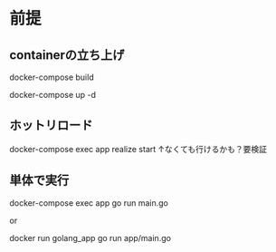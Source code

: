 # 前提
## containerの立ち上げ
docker-compose build

docker-compose up -d

## ホットリロード
docker-compose exec app realize start
↑なくても行けるかも？要検証

## 単体で実行
docker-compose exec app go run main.go

or

docker run golang_app go run app/main.go